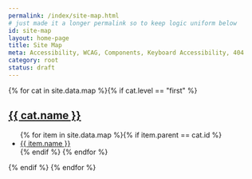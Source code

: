 ```yaml
---
permalink: /index/site-map.html
# just made it a longer permalink so to keep logic uniform below
id: site-map
layout: home-page
title: Site Map
meta: Accessibility, WCAG, Components, Keyboard Accessibility, 404
category: root
status: draft
---
```


{% for cat in site.data.map %}{% if cat.level == "first" %}
  <h2><a href="https://willaarmstrong.com/{{ cat.id }}">{{ cat.name }}</a></h2>
  <ul>
  {% for item in site.data.map %}{% if item.parent == cat.id %}
    <li><a href="https://willaarmstrong.com/{{ item.parent }}/{{ item.id }}">{{ item.name }}</a></li>
  {% endif %}
  {% endfor %}
  </ul>
{% endif %}
{% endfor %}

